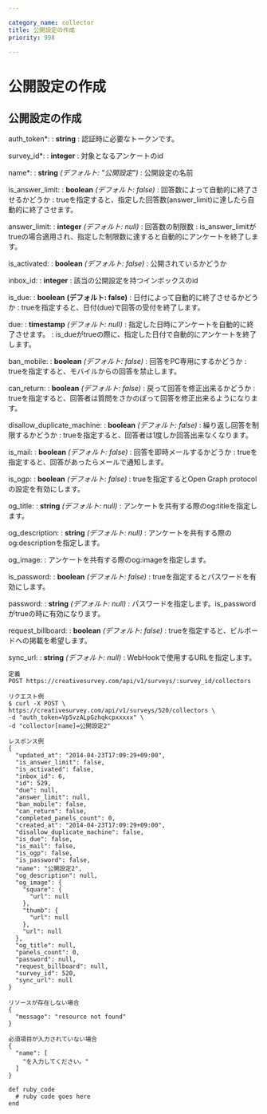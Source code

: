 ```yaml
---

category_name: collector
title: 公開設定の作成
priority: 998

---
```


# 公開設定の作成

## 公開設定の作成

auth_token*:
: __string__
: 認証時に必要なトークンです。

survey_id*:
: __integer__
: 対象となるアンケートのid

name*:
: __string__ _(デフォルト: "公開設定")_
: 公開設定の名前

is_answer_limit:
: __boolean__ _(デフォルト: false)_
: 回答数によって自動的に終了させるかどうか
: trueを指定すると、指定した回答数(answer_limit)に達したら自動的に終了させます。

answer_limit:
: __integer__ _(デフォルト: null)_
: 回答数の制限数
: is_answer_limitがtrueの場合適用され、指定した制限数に達すると自動的にアンケートを終了します。

is_activated:
: __boolean__ _(デフォルト: false)_
: 公開されているかどうか

inbox_id:
: __integer__
: 該当の公開設定を持つインボックスのid

is_due:
: __boolean__ __(デフォルト: false)__
: 日付によって自動的に終了させるかどうか
: trueを指定すると、日付(due)で回答の受付を終了します。

due:
: __timestamp__ _(デフォルト: null)_
: 指定した日時にアンケートを自動的に終了させます。
: is_dueがtrueの際に、指定した日付で自動的にアンケートを終了します。
 
ban_mobile:
: __boolean__ _(デフォルト: false)_
: 回答をPC専用にするかどうか
: trueを指定すると、モバイルからの回答を禁止します。

can_return:
: __boolean__ _(デフォルト: false)_
: 戻って回答を修正出来るかどうか
: trueを指定すると、回答者は質問をさかのぼって回答を修正出来るようになります。

disallow_duplicate_machine:
: __boolean__ _(デフォルト: false)_
: 繰り返し回答を制限するかどうか
: trueを指定すると、回答者は1度しか回答出来なくなります。

is_mail:
: __boolean__ _(デフォルト: false)_
: 回答を即時メールするかどうか
: trueを指定すると、回答があったらメールで通知します。

is_ogp:
: __boolean__ _(デフォルト: false)_
: trueを指定するとOpen Graph protocolの設定を有効にします。

og_title:
: __string__ _(デフォルト: null)_
: アンケートを共有する際のog:titleを指定します。

og_description:
: __string__ _(デフォルト: null)_
: アンケートを共有する際のog:descriptionを指定します。

og_image:
: アンケートを共有する際のog:imageを指定します。

is_password:
: __boolean__ _(デフォルト: false)_
: trueを指定するとパスワードを有効にします。

password:
: __string__ _(デフォルト: null)_
: パスワードを指定します。is_passwordがtrueの時に有効になります。

request_billboard:
: __boolean__ _(デフォルト: false)_
: trueを指定すると、ビルボードへの掲載を希望します。

sync_url:
: __string__ _(デフォルト: null)_
: WebHookで使用するURLを指定します。

~~~
定義
POST https://creativesurvey.com/api/v1/surveys/:survey_id/collectors

リクエスト例
$ curl -X POST \
https://creativesurvey.com/api/v1/surveys/520/collectors \
-d "auth_token=Vp5vzALpGzhqkcpxxxxx" \
-d "collector[name]=公開設定2"

レスポンス例
{
  "updated_at": "2014-04-23T17:09:29+09:00",
  "is_answer_limit": false,
  "is_activated": false,
  "inbox_id": 6,
  "id": 529,
  "due": null,
  "answer_limit": null,
  "ban_mobile": false,
  "can_return": false,
  "completed_panels_count": 0,
  "created_at": "2014-04-23T17:09:29+09:00",
  "disallow_duplicate_machine": false,
  "is_due": false,
  "is_mail": false,
  "is_ogp": false,
  "is_password": false,
  "name": "公開設定2",
  "og_description": null,
  "og_image": {
    "square": {
      "url": null
    },
    "thumb": {
      "url": null
    },
    "url": null
  },
  "og_title": null,
  "panels_count": 0,
  "password": null,
  "request_billboard": null,
  "survey_id": 520,
  "sync_url": null
}

リソースが存在しない場合
{
  "message": "resource not found"
}

必須項目が入力されていない場合
{
  "name": [
    "を入力してください。"
  ]
}
~~~


~~~
def ruby_code
  # ruby code goes here
end
~~~

　
　
